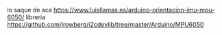 lo saque de aca
https://www.luisllamas.es/arduino-orientacion-imu-mpu-6050/
libreria
https://github.com/jrowberg/i2cdevlib/tree/master/Arduino/MPU6050
